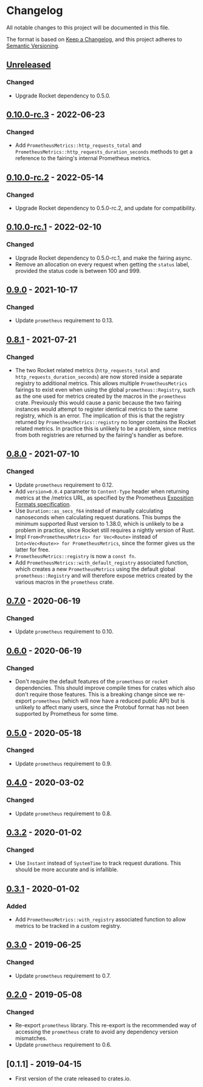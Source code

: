 # Changelog

All notable changes to this project will be documented in this file.

The format is based on [Keep a Changelog](https://keepachangelog.com/en/1.0.0/),
and this project adheres to [Semantic Versioning](https://semver.org/spec/v2.0.0.html).

## [Unreleased]
### Changed

- Upgrade Rocket dependency to 0.5.0.

## [0.10.0-rc.3] - 2022-06-23
### Changed

- Add `PrometheusMetrics::http_requests_total` and `PrometheusMetrics::http_requests_duration_seconds` methods to get a reference to the fairing's internal Prometheus metrics. 

## [0.10.0-rc.2] - 2022-05-14
### Changed

- Upgrade Rocket dependency to 0.5.0-rc.2, and update for compatibility.

## [0.10.0-rc.1] - 2022-02-10
### Changed

- Upgrade Rocket dependency to 0.5.0-rc.1, and make the fairing async.
- Remove an allocation on every request when getting the `status` label, provided the status code is between 100 and 999.

## [0.9.0] - 2021-10-17
### Changed

- Update `prometheus` requirement to 0.13.

## [0.8.1] - 2021-07-21
### Changed

- The two Rocket related metrics (`http_requests_total` and `http_requests_duration_seconds`) are now stored inside a separate registry to additional metrics. This allows multiple `PrometheusMetrics` fairings to exist even when using the global `prometheus::Registry`, such as the one used for metrics created by the macros in the `prometheus` crate. Previously this would cause a panic because the two fairing instances would attempt to register identical metrics to the same registry, which is an error. The implication of this is that the registry returned by `PrometheusMetrics::registry` no longer contains the Rocket related metrics. In practice this is unlikely to be a problem, since metrics from both registries are returned by the fairing's handler as before.

## [0.8.0] - 2021-07-10
### Changed

- Update `prometheus` requirement to 0.12.
- Add `version=0.0.4` parameter to `Content-Type` header when returning metrics at the /metrics URL, as specified by the Prometheus [Exposition Formats specification](https://prometheus.io/docs/instrumenting/exposition_formats/#text-based-format).
- Use `Duration::as_secs_f64` instead of manually calculating nanoseconds when calculating request durations. This bumps the minimum supported Rust version to 1.38.0, which is unlikely to be a problem in practice, since Rocket still requires a nightly version of Rust.
- Impl `From<PrometheusMetrics> for Vec<Route>` instead of `Into<Vec<Route>> for PrometheusMetrics`, since the former gives us the latter for free.
- `PrometheusMetrics::registry` is now a `const fn`.
- Add `PrometheusMetrics::with_default_registry` associated function, which creates a new `PrometheusMetrics` using the default global `prometheus::Registry` and will therefore expose metrics created by the various macros in the `prometheus` crate.

## [0.7.0] - 2020-06-19
### Changed

- Update `prometheus` requirement to 0.10.

## [0.6.0] - 2020-06-19
### Changed

- Don't require the default features of the `prometheus` or `rocket` dependencies. This should improve compile times for crates which also don't require those features. This is a breaking change since we re-export `prometheus` (which will now have a reduced public API) but is unlikely to affect many users, since the Protobuf format has not been supported by Prometheus for some time.

## [0.5.0] - 2020-05-18
### Changed

- Update `prometheus` requirement to 0.9.

## [0.4.0] - 2020-03-02
### Changed

- Update `prometheus` requirement to 0.8.

## [0.3.2] - 2020-01-02
### Changed

- Use `Instant` instead of `SystemTime` to track request durations. This should be more accurate and is infallible.

## [0.3.1] - 2020-01-02
### Added

- Add `PrometheusMetrics::with_registry` associated function to allow metrics to be tracked in a custom registry.

## [0.3.0] - 2019-06-25
### Changed

- Update `prometheus` requirement to 0.7.

## [0.2.0] - 2019-05-08
### Changed

- Re-export `prometheus` library. This re-export is the recommended way of accessing the `prometheus` crate to avoid any dependency version mismatches.
- Update `prometheus` requirement to 0.6.

## [0.1.1] - 2019-04-15

- First version of the crate released to crates.io.

[Unreleased]: https://github.com/sd2k/rocket_prometheus/compare/v0.10.0-rc.3...HEAD
[0.10.0-rc.3]: https://github.com/sd2k/rocket_prometheus/compare/v0.10.0-rc.2...v0.10.0-rc.3
[0.10.0-rc.2]: https://github.com/sd2k/rocket_prometheus/compare/v0.10.0-rc.1...v0.10.0-rc.2
[0.10.0-rc.1]: https://github.com/sd2k/rocket_prometheus/compare/v0.9.0...v0.10.0-rc.1
[0.9.0]: https://github.com/sd2k/rocket_prometheus/compare/v0.8.1...v0.9.0
[0.8.1]: https://github.com/sd2k/rocket_prometheus/compare/v0.8.0...v0.8.1
[0.8.0]: https://github.com/sd2k/rocket_prometheus/compare/v0.7.0...v0.8.0
[0.7.0]: https://github.com/sd2k/rocket_prometheus/compare/v0.6.0...v0.7.0
[0.6.0]: https://github.com/sd2k/rocket_prometheus/compare/v0.5.0...v0.6.0
[0.5.0]: https://github.com/sd2k/rocket_prometheus/compare/v0.4.0...v0.5.0
[0.4.0]: https://github.com/sd2k/rocket_prometheus/compare/v0.3.2...v0.4.0
[0.3.2]: https://github.com/sd2k/rocket_prometheus/compare/v0.3.1...v0.3.2
[0.3.1]: https://github.com/sd2k/rocket_prometheus/compare/v0.3.0...v0.3.1
[0.3.0]: https://github.com/sd2k/rocket_prometheus/compare/v0.2.0...v0.3.0
[0.2.0]: https://github.com/sd2k/rocket_prometheus/compare/v0.1.1...v0.2.0
[0.2.1]: https://github.com/sd2k/rocket_prometheus/compare/v0.2.0...v0.2.1
[0.2.0]: https://github.com/sd2k/rocket_prometheus/releases/tag/v0.2.0
